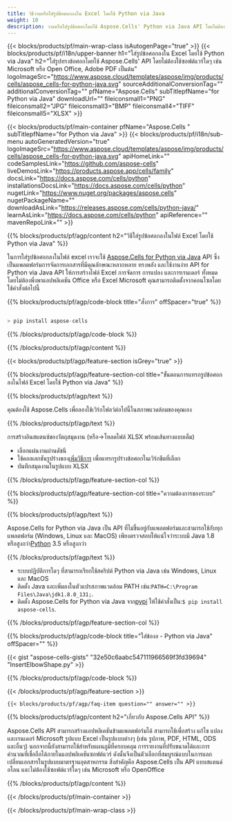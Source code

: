 ```yaml
---
title: วิธีวาดหรือใส่รูปข้อศอกลงใน Excel โดยใช้ Python via Java
weight: 10
description: วาดหรือใส่รูปข้อศอกโดยใช้ Aspose.Cells' Python via Java API โดยไม่ต้องใช้ซอฟต์แวร์ใดๆ เช่น Microsoft หรือ Open Office, Adobe PDF เป็นต้น
---
```

{{< blocks/products/pf/main-wrap-class isAutogenPage="true" >}}
{{< blocks/products/pf/i18n/upper-banner h1="ใส่รูปข้อศอกลงใน Excel โดยใช้ Python via Java" h2="ใส่รูปทรงข้อศอกโดยใช้ Aspose.Cells\' API โดยไม่ต้องใช้ซอฟต์แวร์ใดๆ เช่น Microsoft หรือ Open Office, Adobe PDF เป็นต้น" logoImageSrc="https://www.aspose.cloud/templates/aspose/img/products/cells/aspose_cells-for-python-java.svg" sourceAdditionalConversionTag="" additionalConversionTag="" pfName="Aspose.Cells" subTitlepfName="for Python via Java" downloadUrl="" fileiconsmall1="PNG" fileiconsmall2="JPG" fileiconsmall3="BMP" fileiconsmall4="TIFF" fileiconsmall5="XLSX" >}}

{{< blocks/products/pf/main-container pfName="Aspose.Cells " subTitlepfName="for Python via Java" >}}
{{< blocks/products/pf/i18n/sub-menu autoGeneratedVersion="true" logoImageSrc="https://www.aspose.cloud/templates/aspose/img/products/cells/aspose_cells-for-python-java.svg" apiHomeLink="" codeSamplesLink="https://github.com/aspose-cells" liveDemosLink="https://products.aspose.app/cells/family" docsLink="https://docs.aspose.com/cells/python" installationsDocsLink="https://docs.aspose.com/cells/python" nugetLink="https://www.nuget.org/packages/aspose.cells" nugetPackageName="" downloadAsLink="https://releases.aspose.com/cells/python-java/" learnAsLink="https://docs.aspose.com/cells/python" apiReference="" mavenRepoLink="" >}}

{{% blocks/products/pf/agp/content h2="วิธีใส่รูปข้อศอกลงในไฟล์ Excel โดยใช้ Python via Java" %}}

 ในการใส่รูปข้อศอกลงในไฟล์ excel เราจะใช้
 [Aspose.Cells for Python via Java](https://pypi.org/project/aspose-cells/) 
 API ซึ่งเป็นแพลตฟอร์มการจัดการเอกสารที่มีคุณลักษณะหลากหลาย ทรงพลัง และใช้งานง่าย API for Python via Java API ให้การสร้างไฟล์ Excel การจัดการ การแปลง และการเรนเดอร์ ทั้งหมดโดยไม่ต้องพึ่งพาแอปพลิเคชัน Office หรือ Excel Microsoft คุณสามารถติดตั้งจากคอนโซลโดยใช้คำสั่งต่อไปนี้

{{% blocks/products/pf/agp/code-block title="สั่งการ" offSpacer="true" %}}

```cs

> pip install aspose-cells

```

{{% /blocks/products/pf/agp/code-block %}}

{{% /blocks/products/pf/agp/content %}}

{{< blocks/products/pf/agp/feature-section isGrey="true" >}}

{{% blocks/products/pf/agp/feature-section-col title="ขั้นตอนการแทรกรูปข้อศอกลงในไฟล์ Excel โดยใช้ Python via Java" %}}

{{% blocks/products/pf/agp/text %}}

คุณต้องใช้ Aspose.Cells เพื่อลองใช้เวิร์กโฟลว์ต่อไปนี้ในสภาพแวดล้อมของคุณเอง

{{% /blocks/products/pf/agp/text %}}

การสร้างอินสแตนซ์ของวัตถุสมุดงาน (หรือ->โหลดไฟล์ XLSX พร้อมเส้นทางแบบเต็ม)
+ เลือกแผ่นงานผ่านดัชนี
 + ใช้คอลเลกชันรูปร่างของ[เพิ่มวิธีการ](https://reference.aspose.com/cells/python-java/asposecells.api/shapecollection#addAutoShape(int,%20int,%20int,%20int,%20int,%20int,%20int)) เพื่อแทรกรูปร่างข้อศอกในเวิร์กชีตที่เลือก
+ บันทึกสมุดงานในรูปแบบ XLSX

{{% /blocks/products/pf/agp/feature-section-col %}}

{{% blocks/products/pf/agp/feature-section-col title="ความต้องการของระบบ" %}}

{{% blocks/products/pf/agp/text %}}

Aspose.Cells for Python via Java เป็น API ที่ไม่ขึ้นอยู่กับแพลตฟอร์มและสามารถใช้กับทุกแพลตฟอร์ม (Windows, Linux และ MacOS) เพียงตรวจสอบให้แน่ใจว่าระบบมี Java 1.8 หรือสูงกว่า[Python](https://www.python.org/downloads/) 3.5 หรือสูงกว่า
 
{{% /blocks/products/pf/agp/text %}}

- ระบบปฏิบัติการใดๆ ที่สามารถเรียกใช้สคริปต์ Python via Java เช่น Windows, Linux และ MacOS
-  ติดตั้ง Java และเพิ่มลงในตัวแปรสภาพแวดล้อม PATH เช่น:<code>PATH=C:\Program Files\Java\jdk1.8.0_131;</code>.
-  ติดตั้ง Aspose.Cells for Python via Java จาก<a href="https://pypi.org/project/aspose-cells/">pypi</a> ให้ใช้คำสั่งเป็น:<code>$ pip install aspose-cells</code>.

{{% /blocks/products/pf/agp/feature-section-col %}}

{{% blocks/products/pf/agp/code-block title="ใส่ข้องอ - Python via Java" offSpacer="" %}}

{{< gist "aspose-cells-gists" "32e50c6aabc547111966569f3fd39694" "InsertElbowShape.py" >}}

{{% /blocks/products/pf/agp/code-block %}}

{{< /blocks/products/pf/agp/feature-section >}}

    {{< blocks/products/pf/agp/faq-item question="" answer="" >}}
 

<!-- aboutfile Starts -->

{{% blocks/products/pf/agp/content h2="เกี่ยวกับ Aspose.Cells API" %}}

Aspose.Cells API สามารถสร้างแอปพลิเคชันข้ามแพลตฟอร์มได้ สามารถใช้เพื่อสร้าง แก้ไข แปลง และเรนเดอร์ Microsoft รูปแบบ Excel เป็นรูปแบบต่างๆ (เช่น รูปภาพ, PDF, HTML, ODS และอื่นๆ) นอกจากนี้ยังสามารถใช้สำหรับแผนภูมิที่ครอบคลุม การรายงานที่ปรับขนาดได้และการคำนวณที่เชื่อถือได้ภายในแอปพลิเคชันซอฟต์แวร์ ดังนั้นจึงเป็นตัวเลือกที่สมบูรณ์แบบในการแลกเปลี่ยนเอกสารในรูปแบบมาตรฐานอุตสาหกรรม สิ่งสำคัญคือ Aspose.Cells เป็น API แบบสแตนด์อโลน และไม่ต้องใช้ซอฟต์แวร์ใดๆ เช่น Microsoft หรือ OpenOffice

{{% /blocks/products/pf/agp/content %}}



<!-- aboutfile Ends -->
<!--
{{< blocks/products/pf/agp/other-supported-section title="Other Supported Splitting Formats" subTitle="Using C#, One can also split large file into chunks of many other file formats including." >}}

{{< blocks/products/pf/agp/other-supported-section-item href="https://products.aspose.com/cells/net/splitter/ods/" name="ODS" description="OpenDocument Spreadsheet File" >}}
{{< blocks/products/pf/agp/other-supported-section-item href="https://products.aspose.com/cells/net/splitter/xls/" name="XLS" description="Excel Binary Format" >}}
{{< blocks/products/pf/agp/other-supported-section-item href="https://products.aspose.com/cells/net/splitter/xlsb/" name="XLSB" description="Binary Excel Workbook File" >}}
{{< blocks/products/pf/agp/other-supported-section-item href="https://products.aspose.com/cells/net/splitter/xlsm/" name="XLSM" description="Spreasheet File" >}}

{{< /blocks/products/pf/agp/other-supported-section >}}

-->

{{< /blocks/products/pf/main-container >}}
    
{{< /blocks/products/pf/main-wrap-class >}}
